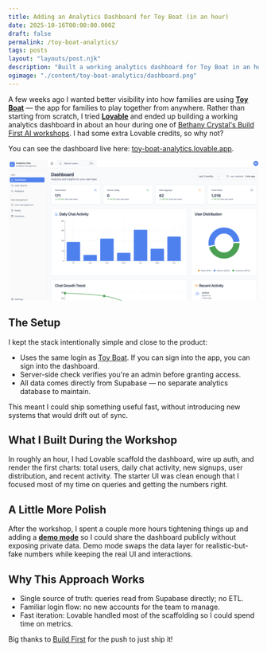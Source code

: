 ```yaml
---
title: Adding an Analytics Dashboard for Toy Boat (in an hour)
date: 2025-10-16T00:00:00.000Z
draft: false
permalink: /toy-boat-analytics/
tags: posts
layout: "layouts/post.njk"
description: "Built a working analytics dashboard for Toy Boat in an hour using Lovable. Uses same login as Toy Boat and pulls data directly from Supabase."
ogimage: "./content/toy-boat-analytics/dashboard.png"
---
```


A few weeks ago I wanted better visibility into how families are using [**Toy Boat**](https://toyboat.co) — the app for families to play together from anywhere. Rather than starting from scratch, I tried [**Lovable**](https://lovable.dev/) and ended up building a working analytics dashboard in about an hour during one of [Bethany Crystal's Build First AI workshops](https://buildfirst.ai/events). I had some extra Lovable credits, so why not?

You can see the dashboard live here: [toy-boat-analytics.lovable.app](https://toy-boat-analytics.lovable.app).

![](./dashboard.png)

## The Setup

I kept the stack intentionally simple and close to the product:

* Uses the same login as [Toy Boat](https://toyboat.co). If you can sign into the app, you can sign into the dashboard.
* Server-side check verifies you're an admin before granting access.
* All data comes directly from Supabase — no separate analytics database to maintain.

This meant I could ship something useful fast, without introducing new systems that would drift out of sync.

## What I Built During the Workshop

In roughly an hour, I had Lovable scaffold the dashboard, wire up auth, and render the first charts: total users, daily chat activity, new signups, user distribution, and recent activity. The starter UI was clean enough that I focused most of my time on queries and getting the numbers right.

## A Little More Polish

After the workshop, I spent a couple more hours tightening things up and adding a [**demo mode**](https://toy-boat-analytics.lovable.app/demo) so I could share the dashboard publicly without exposing private data. Demo mode swaps the data layer for realistic-but-fake numbers while keeping the real UI and interactions.

## Why This Approach Works

* Single source of truth: queries read from Supabase directly; no ETL.
* Familiar login flow: no new accounts for the team to manage.
* Fast iteration: Lovable handled most of the scaffolding so I could spend time on metrics.


Big thanks to [Build First](https://buildfirst.ai/events) for the push to just ship it!


